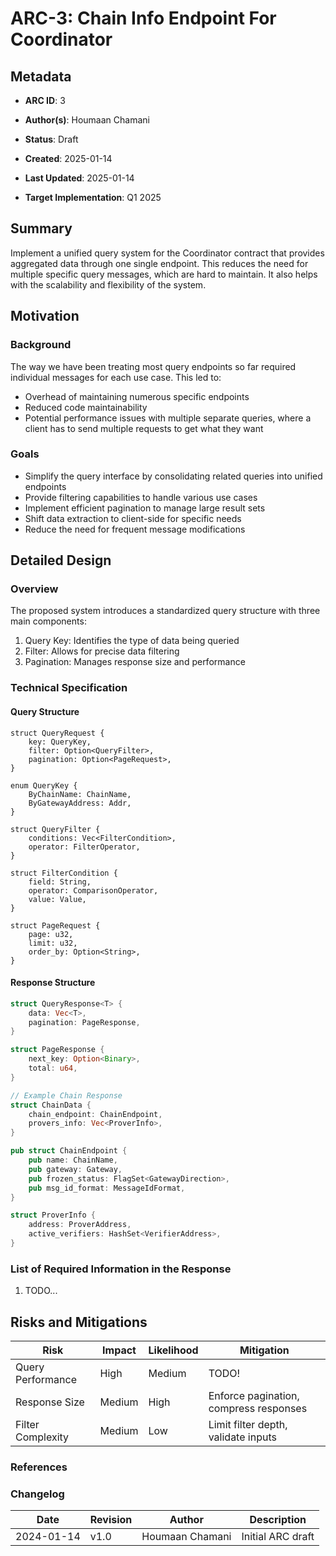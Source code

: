 
# ARC-3: Chain Info Endpoint For Coordinator

  

## Metadata

  

-  **ARC ID**: 3

-  **Author(s)**: Houmaan Chamani

-  **Status**: Draft

-  **Created**: 2025-01-14

-  **Last Updated**: 2025-01-14

-  **Target Implementation**: Q1 2025

  

## Summary

  

Implement a unified query system for the Coordinator contract that provides aggregated data through one single endpoint. This reduces the need for multiple specific query messages, which are hard to maintain. It also helps with the scalability and flexibility of the system.

  
  

## Motivation

  

### Background
The way we have been treating most query endpoints so far required individual messages for each use case. This led to: 
- Overhead of maintaining numerous specific endpoints 
- Reduced code maintainability 
- Potential performance issues with multiple separate queries, where a client has to send multiple requests to get what they want

  

### Goals
- Simplify the query interface by consolidating related queries into unified endpoints 
- Provide filtering capabilities to handle various use cases 
- Implement efficient pagination to manage large result sets 
- Shift data extraction to client-side for specific needs 
- Reduce the need for frequent message modifications

  

## Detailed Design

  

### Overview
The proposed system introduces a standardized query structure with three main components: 
1. Query Key: Identifies the type of data being queried
2. Filter: Allows for precise data filtering 
3. Pagination: Manages response size and performance

  

### Technical Specification
#### Query Structure 
```
struct QueryRequest { 
	key: QueryKey, 
	filter: Option<QueryFilter>, 
	pagination: Option<PageRequest>, 
}

enum QueryKey { 
	ByChainName: ChainName, 
	ByGatewayAddress: Addr, 
}

struct QueryFilter { 
	conditions: Vec<FilterCondition>, 
	operator: FilterOperator,
}

struct FilterCondition { 
	field: String, 
	operator: ComparisonOperator, 
	value: Value, 
}

struct PageRequest { 
	page: u32, 
	limit: u32, 
	order_by: Option<String>, 
}
```


#### Response Structure 

```rust
struct QueryResponse<T> {
    data: Vec<T>,
    pagination: PageResponse,
}

struct PageResponse {
    next_key: Option<Binary>,
    total: u64,
}

// Example Chain Response
struct ChainData {
    chain_endpoint: ChainEndpoint,
	provers_info: Vec<ProverInfo>,
}

pub struct ChainEndpoint {
    pub name: ChainName,
    pub gateway: Gateway,
    pub frozen_status: FlagSet<GatewayDirection>,
    pub msg_id_format: MessageIdFormat,
}

struct ProverInfo {
    address: ProverAddress,
    active_verifiers: HashSet<VerifierAddress>,
}

```

### List of Required Information in the Response
1. TODO...

  

## Risks and Mitigations

| Risk | Impact | Likelihood | Mitigation |
|------|---------|------------|------------|
| Query Performance | High | Medium | TODO! |
| Response Size | Medium | High | Enforce pagination, compress responses |
| Filter Complexity | Medium | Low | Limit filter depth, validate inputs |



### References

  

### Changelog

  

| Date | Revision | Author | Description |
|------|-----------|---------|-------------|
| 2024-01-14 | v1.0 | Houmaan Chamani | Initial ARC draft |
